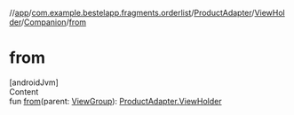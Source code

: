 //[app](../../../../index.md)/[com.example.bestelapp.fragments.orderlist](../../../index.md)/[ProductAdapter](../../index.md)/[ViewHolder](../index.md)/[Companion](index.md)/[from](from.md)



# from  
[androidJvm]  
Content  
fun [from](from.md)(parent: [ViewGroup](https://developer.android.com/reference/kotlin/android/view/ViewGroup.html)): [ProductAdapter.ViewHolder](../index.md)  



